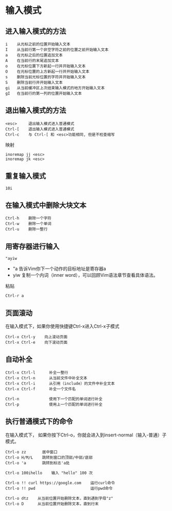 # 输入模式
## 进入输入模式的方法
```
i    从光标之前的位置开始输入文本
I    从当前行第一个非空字符之前的位置之前开始输入文本
a    在光标之后的位置追加文本
A    在当前行的末尾追加文本
o    在光标位置下方新起一行并开始输入文本
O    在光标位置的上方新起一行并开始输入文本
s    删除当前光标位置的字符并开始输入文本
S    删除当前行并开始输入文本
gi   从当前缓冲区上次结束输入模式的地方开始输入文本
gI   在当前行的第一列的位置开始输入文本
```

## 退出输入模式的方法
```
<esc>     退出输入模式进入普通模式
Ctrl-[    退出输入模式进入普通模式
Ctrl-c    与 Ctrl-[ 和 <esc>功能相同, 但是不检查缩写
```
映射
```
inoremap jj <esc>
inoremap jk <esc>
```

## 重复输入模式
```
10i
```
## 在输入模式中删除大块文本
```
Ctrl-h    删除一个字符
Ctrl-w    删除一个单词
Ctrl-u    删除一整行
```
## 用寄存器进行输入
```
"ayiw
```
- "a 告诉Vim你下一个动作的目标地址是寄存器a
- yiw 复制一个内词（inner word），可以回顾Vim语法章节查看具体语法。

粘贴
```
Ctrl-r a
```

## 页面滚动
在输入模式下，如果你使用快捷键Ctrl-x进入Ctrl-x子模式
```
Ctrl-x Ctrl-y    向上滚动页面
Ctrl-x Ctrl-e    向下滚动页面
```

## 自动补全
```
Ctrl-x Ctrl-l	   补全一整行
Ctrl-x Ctrl-n	   从当前文件中补全文本
Ctrl-x Ctrl-i	   从引用（include）的文件中补全文本
Ctrl-x Ctrl-f	   补全一个文件名

Ctrl-n             使用下一个匹配的单词进行补全
Ctrl-p             使用上一个匹配的单词进行补全
```

## 执行普通模式下的命令
在输入模式下， 如果你按下Ctrl-o，你就会进入到insert-normal（输入-普通）子模式。
```
Ctrl-o zz       居中窗口
Ctrl-o H/M/L    跳转到窗口的顶部/中部/底部
Ctrl-o 'a       跳转到标志'a处

Ctrl-o 100ihello    输入 "hello" 100 次

Ctrl-o !! curl https://google.com    运行curl命令
Ctrl-o !! pwd                        运行pwd命令

Ctrl-o dtz    从当前位置开始删除文本，直到遇到字母"z"
Ctrl-o D      从当前位置开始删除文本，直到行末
```
